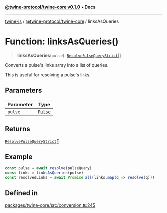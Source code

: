 [**@twine-protocol/twine-core v0.1.0**](../index.md) • **Docs**

***

[twine-js](../../../index.md) / [@twine-protocol/twine-core](../index.md) / linksAsQueries

# Function: linksAsQueries()

> **linksAsQueries**(`pulse`): [`ResolvePulseQueryStrict`](../type-aliases/ResolvePulseQueryStrict.md)[]

Converts a pulse's links array into a list of queries.

This is useful for resolving a pulse's links.

## Parameters

| Parameter | Type |
| ------ | ------ |
| `pulse` | [`Pulse`](../type-aliases/Pulse.md) |

## Returns

[`ResolvePulseQueryStrict`](../type-aliases/ResolvePulseQueryStrict.md)[]

## Example

```js
const pulse = await resolve(pulseQuery)
const links = linksAsQueries(pulse)
const resolvedLinks = await Promise.all(links.map(q => resolve(q)))
```

## Defined in

[packages/twine-core/src/conversion.ts:245](https://github.com/twine-protocol/twine-js/blob/3800995f9c83f4f5711bcf3062ea754a1e4448ce/packages/twine-core/src/conversion.ts#L245)
